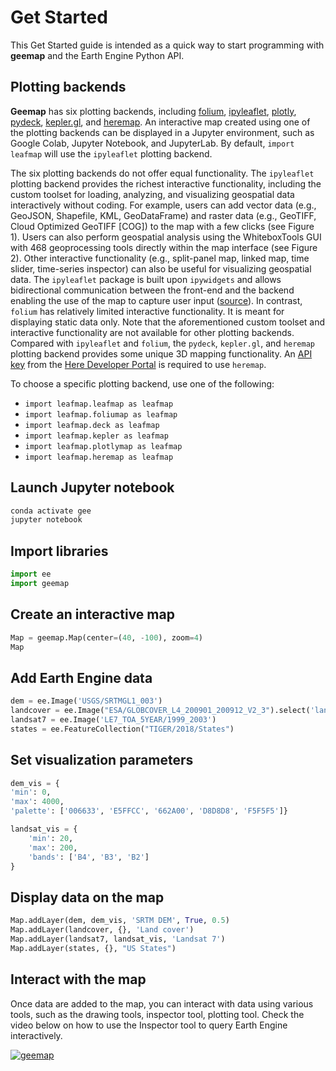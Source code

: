 # Get Started

This Get Started guide is intended as a quick way to start programming with **geemap** and the Earth Engine Python API.

## Plotting backends

**Geemap** has six plotting backends, including [folium](https://github.com/python-visualization/folium), [ipyleaflet](https://github.com/jupyter-widgets/ipyleaflet), [plotly](https://plotly.com/), [pydeck](https://deckgl.readthedocs.io/en/latest/), [kepler.gl](https://docs.kepler.gl/docs/keplergl-jupyter), and [heremap](https://github.com/heremaps/here-map-widget-for-jupyter). An interactive map created using one of the plotting backends can be displayed in a Jupyter environment, such as Google Colab, Jupyter Notebook, and JupyterLab. By default, `import leafmap` will use the `ipyleaflet` plotting backend.

The six plotting backends do not offer equal functionality. The `ipyleaflet` plotting backend provides the richest interactive functionality, including the custom toolset for loading, analyzing, and visualizing geospatial data interactively without coding. For example, users can add vector data (e.g., GeoJSON, Shapefile, KML, GeoDataFrame) and raster data (e.g., GeoTIFF, Cloud Optimized GeoTIFF [COG]) to the map with a few clicks (see Figure 1). Users can also perform geospatial analysis using the WhiteboxTools GUI with 468 geoprocessing tools directly within the map interface (see Figure 2). Other interactive functionality (e.g., split-panel map, linked map, time slider, time-series inspector) can also be useful for visualizing geospatial data. The `ipyleaflet` package is built upon `ipywidgets` and allows bidirectional communication between the front-end and the backend enabling the use of the map to capture user input ([source](https://blog.jupyter.org/interactive-gis-in-jupyter-with-ipyleaflet-52f9657fa7a)). In contrast, `folium` has relatively limited interactive functionality. It is meant for displaying static data only. Note that the aforementioned custom toolset and interactive functionality are not available for other plotting backends. Compared with `ipyleaflet` and `folium`, the `pydeck`,  `kepler.gl`, and `heremap` plotting backend provides some unique 3D mapping functionality. An [API key](https://developer.here.com/documentation/identity-access-management/dev_guide/topics/dev-apikey.html) from the [Here Developer Portal](https://developer.here.com/) is required to use `heremap`.

To choose a specific plotting backend, use one of the following:

-   `import leafmap.leafmap as leafmap`
-   `import leafmap.foliumap as leafmap`
-   `import leafmap.deck as leafmap`
-   `import leafmap.kepler as leafmap`
-   `import leafmap.plotlymap as leafmap`
-   `import leafmap.heremap as leafmap`

## Launch Jupyter notebook

```bash
conda activate gee
jupyter notebook
```

## Import libraries

```python
import ee
import geemap
```

## Create an interactive map

```python
Map = geemap.Map(center=(40, -100), zoom=4)
Map
```

## Add Earth Engine data

```python
dem = ee.Image('USGS/SRTMGL1_003')
landcover = ee.Image("ESA/GLOBCOVER_L4_200901_200912_V2_3").select('landcover')
landsat7 = ee.Image('LE7_TOA_5YEAR/1999_2003')
states = ee.FeatureCollection("TIGER/2018/States")
```

## Set visualization parameters

```python
dem_vis = {
'min': 0,
'max': 4000,
'palette': ['006633', 'E5FFCC', '662A00', 'D8D8D8', 'F5F5F5']}

landsat_vis = {
    'min': 20,
    'max': 200,
    'bands': ['B4', 'B3', 'B2']
}
```

## Display data on the map

```python
Map.addLayer(dem, dem_vis, 'SRTM DEM', True, 0.5)
Map.addLayer(landcover, {}, 'Land cover')
Map.addLayer(landsat7, landsat_vis, 'Landsat 7')
Map.addLayer(states, {}, "US States")
```

## Interact with the map

Once data are added to the map, you can interact with data using various tools, such as the drawing tools, inspector tool, plotting tool.
Check the video below on how to use the Inspector tool to query Earth Engine interactively.

[![geemap](http://img.youtube.com/vi/k477ksjkaXw/0.jpg)](http://www.youtube.com/watch?v=k477ksjkaXw "inspector")
